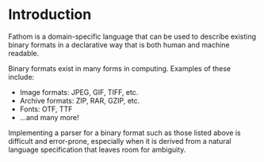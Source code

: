 # Introduction

Fathom is a domain-specific language that can be used to describe existing binary formats in a declarative way that is both human and machine readable.

Binary formats exist in many forms in computing. Examples of these include:

- Image formats: JPEG, GIF, TIFF, etc.
- Archive formats: ZIP, RAR, GZIP, etc.
- Fonts: OTF, TTF
- &hellip;and many more!

Implementing a parser for a binary format such as those listed above is difficult and error-prone,
especially when it is derived from a natural language specification that leaves room for ambiguity.
